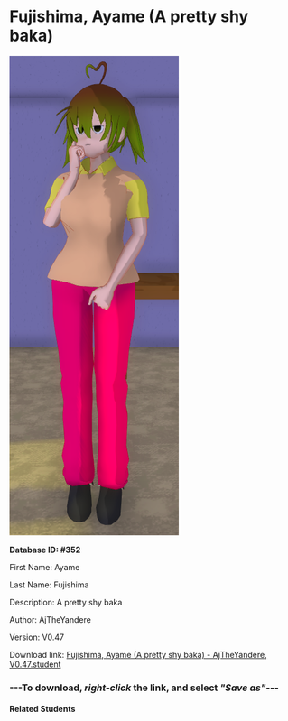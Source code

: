 # Fujishima, Ayame (A pretty shy baka)

<img src="Files/Fujishima, Ayame (A pretty shy baka).png" title="Fujishima, Ayame (A pretty shy baka) - AjTheYandere, V0.47">

**Database ID: #352**

First Name: Ayame

Last Name: Fujishima

Description: A pretty shy baka

Author: AjTheYandere

Version: V0.47

Download link: <a href="https://raw.githubusercontent.com/Arbiter1223/Daigaku-Gurashi-Custom-Students/master/Students/Files/Fujishima%2C%20Ayame%20(A%20pretty%20shy%20baka)%20-%20AjTheYandere%2C%20V0.47.student">Fujishima, Ayame (A pretty shy baka) - AjTheYandere, V0.47.student</a>

### ---**To download, _right-click_ the link, and select _"Save as"_**---

#### Related Students

